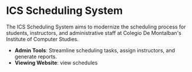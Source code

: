 # ICS Scheduling System

The ICS Scheduling System aims to modernize the scheduling process for students, instructors, and administrative staff at Colegio De Montalban's Institute of Computer Studies.

- **Admin Tools**: Streamline scheduling tasks, assign instructors, and generate reports.
- **Viewing Website**: view schedules